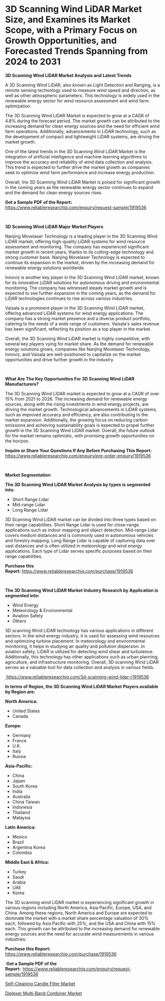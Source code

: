 <p><h1>3D Scanning Wind LiDAR Market Size, and Examines its Market Scope, with a Primary Focus on Growth Opportunities, and Forecasted Trends Spanning from 2024 to 2031</h1></p><p><strong>3D Scanning Wind LiDAR Market Analysis and Latest Trends</strong></p>
<p><p>A 3D Scanning Wind LiDAR, also known as Light Detection and Ranging, is a remote sensing technology used to measure wind speed and direction, as well as other atmospheric parameters. This technology is widely used in the renewable energy sector for wind resource assessment and wind farm optimization.</p><p>The 3D Scanning Wind LiDAR Market is expected to grow at a CAGR of 4.8% during the forecast period. The market growth can be attributed to the increasing demand for clean energy sources and the need for efficient wind farm operations. Additionally, advancements in LiDAR technology, such as the development of compact and lightweight LiDAR systems, are driving the market growth.</p><p>One of the latest trends in the 3D Scanning Wind LiDAR Market is the integration of artificial intelligence and machine learning algorithms to improve the accuracy and reliability of wind data collection and analysis. This trend is expected to further drive the market growth as companies seek to optimize wind farm performance and increase energy production.</p><p>Overall, the 3D Scanning Wind LiDAR Market is poised for significant growth in the coming years as the renewable energy sector continues to expand and the demand for clean energy sources rises.</p></p>
<p><strong>Get a Sample PDF of the Report:&nbsp;</strong> <a href="https://www.reliableresearchiq.com/enquiry/request-sample/1919536">https://www.reliableresearchiq.com/enquiry/request-sample/1919536</a></p>
<p>&nbsp;</p>
<p><strong>3D Scanning Wind LiDAR Major Market Players</strong></p>
<p><p>Nanjing Movelaser Technology is a leading player in the 3D Scanning Wind LiDAR market, offering high-quality LiDAR systems for wind resource assessment and monitoring. The company has experienced significant market growth in recent years, thanks to its cutting-edge technology and strong customer base. Nanjing Movelaser Technology is expected to continue its expansion in the market, driven by the increasing demand for renewable energy solutions worldwide.</p><p>Innoviz is another key player in the 3D Scanning Wind LiDAR market, known for its innovative LiDAR solutions for autonomous driving and environmental monitoring. The company has witnessed steady market growth and is expected to see further expansion in the coming years, as the demand for LiDAR technologies continues to rise across various industries.</p><p>Vaisala is a prominent player in the 3D Scanning Wind LiDAR market, offering advanced LiDAR systems for wind energy applications. The company has a strong market presence and a diverse product portfolio, catering to the needs of a wide range of customers. Vaisala's sales revenue has been significant, reflecting its position as a top player in the market.</p><p>Overall, the 3D Scanning Wind LiDAR market is highly competitive, with several key players vying for market share. As the demand for renewable energy solutions grows, companies like Nanjing Movelaser Technology, Innoviz, and Vaisala are well-positioned to capitalize on the market opportunities and drive further growth in the industry.</p></p>
<p>&nbsp;</p>
<p><strong>What Are The Key Opportunities For 3D Scanning Wind LiDAR Manufacturers?</strong></p>
<p><p>The 3D Scanning Wind LiDAR market is expected to grow at a CAGR of over 15% from 2021 to 2026. The increasing demand for renewable energy sources, along with the rising investments in wind energy projects, are driving the market growth. Technological advancements in LiDAR systems, such as improved accuracy and efficiency, are also contributing to the market expansion. Additionally, the growing focus on reducing carbon emissions and achieving sustainability goals is expected to propel further growth in the 3D Scanning Wind LiDAR market. Overall, the future outlook for the market remains optimistic, with promising growth opportunities on the horizon.</p></p>
<p><strong>Inquire or Share Your Questions If Any Before Purchasing This Report:</strong> <a href="https://www.reliableresearchiq.com/enquiry/pre-order-enquiry/1919536">https://www.reliableresearchiq.com/enquiry/pre-order-enquiry/1919536</a></p>
<p>&nbsp;</p>
<p><strong>Market Segmentation</strong></p>
<p><strong>The 3D Scanning Wind LiDAR Market Analysis by types is segmented into:</strong></p>
<p><ul><li>Short Range Lidar</li><li>Mid-range Lidar</li><li>Long Range Lidar</li></ul></p>
<p><p>3D Scanning Wind LiDAR market can be divided into three types based on their range capabilities. Short Range Lidar is used for close-range applications such as indoor mapping and object detection. Mid-range Lidar covers medium distances and is commonly used in autonomous vehicles and forestry mapping. Long Range Lidar is capable of capturing data over vast distances and is often utilized in meteorology and wind energy applications. Each type of Lidar serves specific purposes based on their range capabilities.</p></p>
<p><strong>Purchase this Report:&nbsp;</strong><a href="https://www.reliableresearchiq.com/purchase/1919536">https://www.reliableresearchiq.com/purchase/1919536</a></p>
<p>&nbsp;</p>
<p><strong>The 3D Scanning Wind LiDAR Market Industry Research by Application is segmented into:</strong></p>
<p><ul><li>Wind Energy</li><li>Meteorology & Environmental</li><li>Aviation Safety</li><li>Others</li></ul></p>
<p><p>3D scanning Wind LiDAR technology has various applications in different sectors. In the wind energy industry, it is used for assessing wind resources and optimizing turbine placement. In meteorology and environmental monitoring, it helps in studying air quality and pollution dispersion. In aviation safety, LiDAR is utilized for detecting wind shear and turbulence. Additionally, this technology has other applications such as urban planning, agriculture, and infrastructure monitoring. Overall, 3D scanning Wind LiDAR serves as a valuable tool for data collection and analysis in various fields.</p></p>
<p><a href="https://www.reliableresearchiq.com/3d-scanning-wind-lidar-r1919536">&nbsp;https://www.reliableresearchiq.com/3d-scanning-wind-lidar-r1919536</a></p>
<p><strong>In terms of Region, the 3D Scanning Wind LiDAR Market Players available by Region are:</strong></p>
<p>
    <p> <strong> North America: </strong>
        <ul>
            <li>United States</li>
            <li>Canada</li>
        </ul>
        </p> 
    <p> <strong> Europe: </strong>
        <ul>
            <li>Germany</li>
            <li>France</li>
            <li>U.K.</li>
            <li>Italy</li>
            <li>Russia</li>
        </ul>
        </p> 
    <p> <strong> Asia-Pacific: </strong>
        <ul>
            <li>China</li>
            <li>Japan</li>
            <li>South Korea</li>
            <li>India</li>
            <li>Australia</li>
            <li>China Taiwan</li>
            <li>Indonesia</li>
            <li>Thailand</li>
            <li>Malaysia</li>
        </ul>
        </p> 
    <p> <strong> Latin America: </strong>
        <ul>
            <li>Mexico</li>
            <li>Brazil</li>
            <li>Argentina Korea</li>
            <li>Colombia</li>
        </ul>
        </p> 
    <p> <strong> Middle East & Africa: </strong>
        <ul>
            <li>Turkey</li>
            <li>Saudi</li>
            <li>Arabia</li>
            <li>UAE</li>
            <li>Korea</li>
        </ul>
    </p>
    </p>
<p><p>The 3D scanning wind LiDAR market is experiencing significant growth in various regions including North America, Asia Pacific, Europe, USA, and China. Among these regions, North America and Europe are expected to dominate the market with a market share percentage valuation of 30% each, followed by Asia Pacific with 25%, and the USA and China with 15% each. This growth can be attributed to the increasing demand for renewable energy sources and the need for accurate wind measurements in various industries.</p></p>
<p><strong>Purchase this Report: </strong><a href="https://www.reliableresearchiq.com/purchase/1919536">https://www.reliableresearchiq.com/purchase/1919536</a></p>
<p>&nbsp;<strong>Get a Sample PDF of the Report:&nbsp;&nbsp;</strong><a href="https://www.reliableresearchiq.com/enquiry/request-sample/1919536">https://www.reliableresearchiq.com/enquiry/request-sample/1919536</a></p>
<p><strong></strong></p>
<p><p><a href="https://github.com/arabintang013/Market-Research-Report-List-1/blob/main/self-cleaning-candle-filter-market.md">Self-Cleaning Candle Filter Market</a></p><p><a href="https://github.com/FredaSauer/Market-Research-Report-List-1/blob/main/diplexer-multi-band-combiner-market.md">Diplexer Multi-Band Combiner Market</a></p></p>